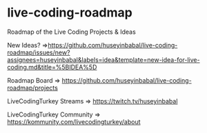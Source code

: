 # live-coding-roadmap
Roadmap of the Live Coding Projects &amp; Ideas

New Ideas? =>https://github.com/huseyinbabal/live-coding-roadmap/issues/new?assignees=huseyinbabal&labels=idea&template=new-idea-for-live-coding.md&title=%5BIDEA%5D

Roadmap Board => https://github.com/huseyinbabal/live-coding-roadmap/projects

LiveCodingTurkey Streams => https://twitch.tv/huseyinbabal

LiveCodingTurkey Community => https://kommunity.com/livecodingturkey/about
